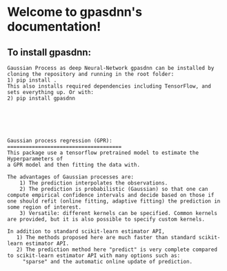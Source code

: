 Welcome to gpasdnn's documentation!
===================================

To install gpasdnn:
-------------------

    Gaussian Process as deep Neural-Network gpasdnn can be installed by cloning the repository and running in the root folder:
    1) pip install . 
    This also installs required dependencies including TensorFlow, and sets everything up. Or with:
    2) pip install gpasdnn 






    Gaussian process regression (GPR):
    =====================================
    This package use a tensorflow pretrained model to estimate the Hyperparameters of 
    a GPR model and then fitting the data with.

    The advantages of Gaussian processes are:
        1) The prediction interpolates the observations.
        2) The prediction is probabilistic (Gaussian) so that one can compute empirical confidence intervals and decide based on those if one should refit (online fitting, adaptive fitting) the prediction in some region of interest.
        3) Versatile: different kernels can be specified. Common kernels are provided, but it is also possible to specify custom kernels.

    In addition to standard scikit-learn estimator API,
       1) The methods proposed here are much faster than standard scikit-learn estimator API.
       2) The prediction method here "predict" is very complete compared to scikit-learn estimator API with many options such as:
         "sparse" and the automatic online update of prediction.